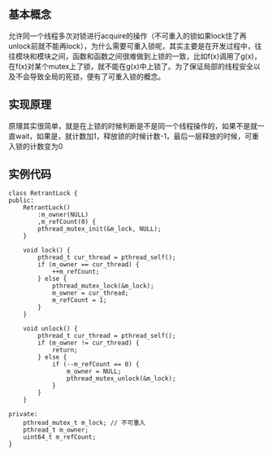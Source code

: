 ## 基本概念
允许同一个线程多次对锁进行acquire的操作（不可重入的锁如果lock住了再unlock前就不能再lock），为什么需要可重入锁呢，其实主要是在开发过程中，往往模块和模块之间，函数和函数之间很难做到上锁的一致，比如f(x)调用了g(x)，在f(x)对某个mutex上了锁，就不能在g(x)中上锁了。为了保证局部的线程安全以及不会导致全局的死锁，便有了可重入锁的概念。

## 实现原理
原理其实很简单，就是在上锁的时候判断是不是同一个线程操作的，如果不是就一直wait，如果是，就计数加1，释放锁的时候计数-1，最后一层释放的时候，可重入锁的计数变为0

## 实例代码
```
class RetrantLock {
public:
	RetrantLock()
		:m_owner(NULL)
		,m_refCount(0) {
		pthread_mutex_init(&m_lock, NULL);
	}

	void lock() {
		pthread_t cur_thread = pthread_self();
		if (m_owner == cur_thread) {
			++m_refCount;
		} else {
			pthread_mutex_lock(&m_lock);
			m_owner = cur_thread;
			m_refCount = 1;
		}
	}

	void unlock() {
		pthread_t cur_thread = pthread_self();
		if (m_owner != cur_thread) {
			return;
		} else {
			if (--m_refCount == 0) {
				m_owner = NULL;
				pthread_mutex_unlock(&m_lock);
			}
		}
	}

private:
	pthread_mutex_t m_lock; // 不可重入
	pthread_t m_owner;
	uint64_t m_refCount;
}
```